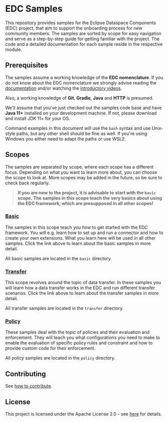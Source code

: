 # EDC Samples

This repository provides samples for the Eclipse Dataspace Components (EDC) project, that aim to support the
onboarding process for new community members. The samples are sorted by scope for easy navigation and serve as a
step-by-step guide for getting familiar with the project. The code and a detailed documentation for each sample reside
in the respective module.

## Prerequisites

The samples assume a working knowledge of the **EDC nomenclature**. If you do not know about the EDC nomenclature we
strongly advise reading the [documentation](https://eclipse-edc.github.io/docs/#/) and/or watching the
[introductory videos](https://www.youtube.com/@eclipsedataspaceconnector9622/featured).

Also, a working knowledge of **Git**, **Gradle**, **Java** and **HTTP** is presumed.

We'll assume that you've just checked out the samples code base and have **Java 11+** installed on your development
machine. If not, please download and install JDK 11+ for your OS.

Command examples in this document will use the `bash` syntax and use Unix-style paths, but any other shell should be
fine as well. If you're using Windows you either need to adapt the paths or use WSL2.

## Scopes

The samples are separated by scope, where each scope has a different focus. Depending on what you want to learn more
about, you can choose the scope to look at. More scopes may be added in the future, so be sure to check back regularly.

> **If you are new to the project, it is advisable to start with the `basic` scope. The samples in this scope teach the
> very basics about using the EDC framework, which are presupposed in all other scopes!**

### [Basic](./basic/README.md)

The samples in this scope teach you how to get started with the EDC framework. You will e.g. learn how to set up and run
a connector and how to create your own extensions. What you learn here will be used in all other samples. Click the
link above to learn about the basic samples in more detail.

All basic samples are located in the `basic` directory.

### [Transfer](./transfer/README.md)

This scope revolves around the topic of data transfer. In these samples you will learn how a data transfer works in the
EDC and run different transfer scenarios. Click the link above to learn about the transfer samples in more detail.

All transfer samples are located in the `transfer` directory.

### [Policy](./policy/README.md)

These samples deal with the topic of policies and their evaluation and enforcement. They will teach you what
configurations you need to make to enable the evaluation of specific policy rules and constraint and how to provide
custom code for their enforcement.

All policy samples are located in the `policy` directory.

## Contributing

See [how to contribute](CONTRIBUTING.md).

## License

This project is licensed under the Apache License 2.0 - see [here](LICENSE) for details.

